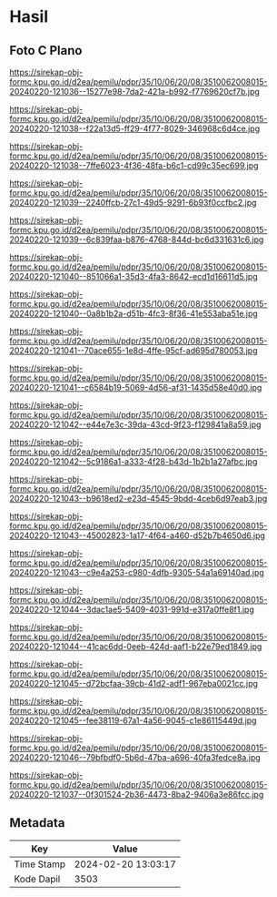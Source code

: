 # Hasil

## Foto C Plano

https://sirekap-obj-formc.kpu.go.id/d2ea/pemilu/pdpr/35/10/06/20/08/3510062008015-20240220-121036--15277e98-7da2-421a-b992-f7769620cf7b.jpg

https://sirekap-obj-formc.kpu.go.id/d2ea/pemilu/pdpr/35/10/06/20/08/3510062008015-20240220-121038--f22a13d5-ff29-4f77-8029-346968c6d4ce.jpg

https://sirekap-obj-formc.kpu.go.id/d2ea/pemilu/pdpr/35/10/06/20/08/3510062008015-20240220-121038--7ffe6023-4f36-48fa-b6c1-cd99c35ec699.jpg

https://sirekap-obj-formc.kpu.go.id/d2ea/pemilu/pdpr/35/10/06/20/08/3510062008015-20240220-121039--2240ffcb-27c1-49d5-9291-6b93f0ccfbc2.jpg

https://sirekap-obj-formc.kpu.go.id/d2ea/pemilu/pdpr/35/10/06/20/08/3510062008015-20240220-121039--6c839faa-b876-4768-844d-bc6d331631c6.jpg

https://sirekap-obj-formc.kpu.go.id/d2ea/pemilu/pdpr/35/10/06/20/08/3510062008015-20240220-121040--851066a1-35d3-4fa3-8642-ecd1d16611d5.jpg

https://sirekap-obj-formc.kpu.go.id/d2ea/pemilu/pdpr/35/10/06/20/08/3510062008015-20240220-121040--0a8b1b2a-d51b-4fc3-8f36-41e553aba51e.jpg

https://sirekap-obj-formc.kpu.go.id/d2ea/pemilu/pdpr/35/10/06/20/08/3510062008015-20240220-121041--70ace655-1e8d-4ffe-95cf-ad695d780053.jpg

https://sirekap-obj-formc.kpu.go.id/d2ea/pemilu/pdpr/35/10/06/20/08/3510062008015-20240220-121041--c6584b19-5069-4d56-af31-1435d58e40d0.jpg

https://sirekap-obj-formc.kpu.go.id/d2ea/pemilu/pdpr/35/10/06/20/08/3510062008015-20240220-121042--e44e7e3c-39da-43cd-9f23-f129841a8a59.jpg

https://sirekap-obj-formc.kpu.go.id/d2ea/pemilu/pdpr/35/10/06/20/08/3510062008015-20240220-121042--5c9186a1-a333-4f28-b43d-1b2b1a27afbc.jpg

https://sirekap-obj-formc.kpu.go.id/d2ea/pemilu/pdpr/35/10/06/20/08/3510062008015-20240220-121043--b9618ed2-e23d-4545-9bdd-4ceb6d97eab3.jpg

https://sirekap-obj-formc.kpu.go.id/d2ea/pemilu/pdpr/35/10/06/20/08/3510062008015-20240220-121043--45002823-1a17-4f64-a460-d52b7b4650d6.jpg

https://sirekap-obj-formc.kpu.go.id/d2ea/pemilu/pdpr/35/10/06/20/08/3510062008015-20240220-121043--c9e4a253-c980-4dfb-9305-54a1a69140ad.jpg

https://sirekap-obj-formc.kpu.go.id/d2ea/pemilu/pdpr/35/10/06/20/08/3510062008015-20240220-121044--3dac1ae5-5409-4031-991d-e317a0ffe8f1.jpg

https://sirekap-obj-formc.kpu.go.id/d2ea/pemilu/pdpr/35/10/06/20/08/3510062008015-20240220-121044--41cac6dd-0eeb-424d-aaf1-b22e79ed1849.jpg

https://sirekap-obj-formc.kpu.go.id/d2ea/pemilu/pdpr/35/10/06/20/08/3510062008015-20240220-121045--d72bcfaa-39cb-41d2-adf1-967eba0021cc.jpg

https://sirekap-obj-formc.kpu.go.id/d2ea/pemilu/pdpr/35/10/06/20/08/3510062008015-20240220-121045--fee38119-67a1-4a56-9045-c1e86115449d.jpg

https://sirekap-obj-formc.kpu.go.id/d2ea/pemilu/pdpr/35/10/06/20/08/3510062008015-20240220-121046--79bfbdf0-5b6d-47ba-a696-40fa3fedce8a.jpg

https://sirekap-obj-formc.kpu.go.id/d2ea/pemilu/pdpr/35/10/06/20/08/3510062008015-20240220-121037--0f301524-2b36-4473-8ba2-9406a3e86fcc.jpg


## Metadata

| Key        | Value               |
| ---------- | ------------------- |
| Time Stamp | 2024-02-20 13:03:17 |
| Kode Dapil | 3503                |



